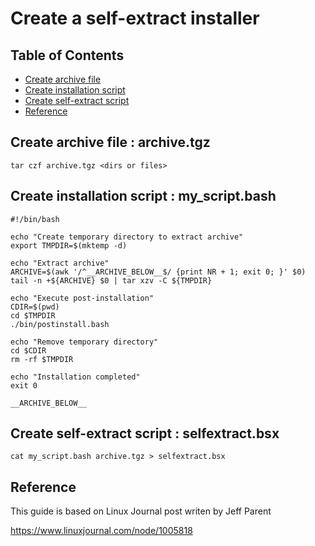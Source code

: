 # Create a self-extract installer
## Table of Contents
  - [Create archive file](#create-archive-file--archivetgz)
  - [Create installation script](#create-installation-script--my_scriptbash)
  - [Create self-extract script](#create-self-extract-script--selfextractbsx)
  - [Reference](#reference)
## Create archive file : archive.tgz
```commandline
tar czf archive.tgz <dirs or files>
```
## Create installation script : my_script.bash
```commandline
#!/bin/bash

echo "Create temporary directory to extract archive"
export TMPDIR=$(mktemp -d)
    
echo "Extract archive"
ARCHIVE=$(awk '/^__ARCHIVE_BELOW__$/ {print NR + 1; exit 0; }' $0)
tail -n +${ARCHIVE} $0 | tar xzv -C ${TMPDIR}

echo "Execute post-installation"
CDIR=$(pwd)
cd $TMPDIR
./bin/postinstall.bash

echo "Remove temporary directory"
cd $CDIR
rm -rf $TMPDIR
    
echo "Installation completed"
exit 0

__ARCHIVE_BELOW__
```    
## Create self-extract script : selfextract.bsx
```commandline
cat my_script.bash archive.tgz > selfextract.bsx
```
## Reference
This guide is based on Linux Journal post writen by Jeff Parent

https://www.linuxjournal.com/node/1005818